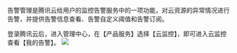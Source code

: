 告警管理是腾讯云给用户的监控告警服务中的一项功能，对云资源的异常情况进行告警，并提供告警信息查看、告警自定义阈值和告警订阅。

登录腾讯云后，进入管理中心，在【产品服务】选择【云监控】，即可进入云监控查看【我的告警】。
![](//mccdn.qcloud.com/img568a61c8e8b14.png)
